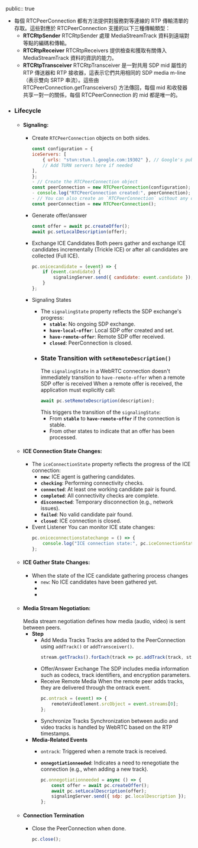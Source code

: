 public:: true

- 每個 RTCPeerConnection 都有方法提供對服務對等連線的 RTP 傳輸清單的存取。這些對應於 RTCPeerConnection 支援的以下三種傳輸類型：
	- **RTCRtpSender**
	  RTCRtpSender 處理 MediaStreamTrack 資料到遠端對等點的編碼和傳輸。
	- **RTCRtpReceiver**
	  RTCRtpReceivers 提供檢查和獲取有關傳入 MediaStreamTrack 資料的資訊的能力。
	- **RTCRtpTransceiver**
	  RTCRtpTransceiver 是一對共用 SDP mid 屬性的 RTP 傳送器和 RTP 接收器，這表示它們共用相同的 SDP media m-line（表示雙向 SRTP 串流）。這些由 RTCPeerConnection.getTransceivers() 方法傳回，每個 mid 和收發器共享一對一的關係，每個 RTCPeerConnection 的 mid 都是唯一的。
- ### Lifecycle
	- #### **Signaling**:
		- Create `RTCPeerConnection` objects on both sides.
		  ```javascript
		  const configuration = {
		  iceServers: [
		      { urls: "stun:stun.l.google.com:19302" }, // Google's public STUN server
		      // Add TURN servers here if needed
		  ],
		  };
		  - // Create the RTCPeerConnection object
		  const peerConnection = new RTCPeerConnection(configuration);
		  - console.log("RTCPeerConnection created:", peerConnection);
		  - // You can also create an `RTCPeerConnection` without any configuration:
		  const peerConnection = new RTCPeerConnection();
		  ```
		- Generate offer/answer
		  
		  ```javascript
		  const offer = await pc.createOffer();
		  await pc.setLocalDescription(offer);
		  ```
		- Exchange ICE Candidates
		  Both peers gather and exchange ICE candidates incrementally (Trickle ICE) or after all candidates are collected (Full ICE).
		  ```javascript
		  pc.onicecandidate = (event) => {
		      if (event.candidate) {
		          signalingServer.send({ candidate: event.candidate });
		      }
		  };
		  ```
		- Signaling States
			- The `signalingState` property reflects the SDP exchange's progress:
				- **`stable`**: No ongoing SDP exchange.
				- **`have-local-offer`**: Local SDP offer created and set.
				- **`have-remote-offer`**: Remote SDP offer received.
				- **`closed`**: PeerConnection is closed.
			- ### **State Transition with `setRemoteDescription()`**
			  The `signalingState` in a WebRTC connection doesn't immediately transition to `have-remote-offer` when a remote SDP offer is received
			  When a remote offer is received, the application must explicitly call:
			  ```javascript
			  await pc.setRemoteDescription(description);
			  ```
			  This triggers the transition of the `signalingState`:
				- From **`stable`** to **`have-remote-offer`** if the connection is stable.
				- From other states to indicate that an offer has been processed.
	- #### **ICE Connection State Changes**:
		- The `iceConnectionState` property reflects the progress of the ICE connection:
			- **`new`**: ICE agent is gathering candidates.
			- **`checking`**: Performing connectivity checks.
			- **`connected`**: At least one working candidate pair is found.
			- **`completed`**: All connectivity checks are complete.
			- **`disconnected`**: Temporary disconnection (e.g., network issues).
			- **`failed`**: No valid candidate pair found.
			- **`closed`**: ICE connection is closed.
		- Event Listener
		  You can monitor ICE state changes:
		  ```javascript
		  pc.oniceconnectionstatechange = () => {
		      console.log("ICE connection state:", pc.iceConnectionState);
		  };
		  ```
	- #### **ICE Gather State Changes**:
		- When the state of the ICE candidate gathering process changes
			- `new`: No ICE candidates have been gathered yet.
			-
			-
	- #### **Media Stream Negotiation**:
	  Media stream negotiation defines how media (audio, video) is sent between peers.
		- **Step**
			- Add Media Tracks
			  Tracks are added to the PeerConnection using `addTrack()` or `addTransceiver()`.
			  ```javascript
			  stream.getTracks().forEach(track => pc.addTrack(track, stream));
			  ```
			- Offer/Answer Exchange
			  The SDP includes media information such as codecs, track identifiers, and encryption parameters.
			- Receive Remote Media
			  When the remote peer adds tracks, they are delivered through the ontrack event.
			  ```javascript
			  pc.ontrack = (event) => {
			      remoteVideoElement.srcObject = event.streams[0];
			  };
			  ```
			- Synchronize Tracks
			  Synchronization between audio and video tracks is handled by WebRTC based on the RTP timestamps.
		- **Media-Related Events**
			- `ontrack`: Triggered when a remote track is received.
			- **`onnegotiationneeded`**: Indicates a need to renegotiate the connection (e.g., when adding a new track).
			  
			  ```javascript
			  pc.onnegotiationneeded = async () => {
			      const offer = await pc.createOffer();
			      await pc.setLocalDescription(offer);
			      signalingServer.send({ sdp: pc.localDescription });
			  };
			  ```
	- #### **Connection Termination**
		- Close the PeerConnection when done.
		  
		  ```javascript
		  pc.close();
		  ```
